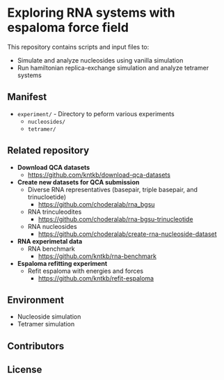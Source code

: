 # Exploring RNA systems with espaloma force field
This repository contains scripts and input files to:
 - Simulate and analyze nucleosides using vanilla simulation
 - Run hamiltonian replica-exchange simulation and analyze tetramer systems

## Manifest
- `experiment/` -  Directory to peform various experiments
    - `nucleosides/`
    - `tetramer/`

## Related repository
- **Download QCA datasets**
    - https://github.com/kntkb/download-qca-datasets
- **Create new datasets for QCA submission**
    - Diverse RNA representatives (basepair, triple basepair, and trinucloetide)
        - https://github.com/choderalab/rna_bgsu
    - RNA trinculeodites
        - https://github.com/choderalab/rna-bgsu-trinucleotide
    - RNA nucleosides
        - https://github.com/choderalab/create-rna-nucleoside-dataset
- **RNA experimetal data**
    - RNA benchmark
        - https://github.com/kntkb/rna-benchmark
- **Espaloma refitting experiment**
    - Refit espaloma with energies and forces
        - https://github.com/kntkb/refit-espaloma


## Environment
- Nucleoside simulation
- Tetramer simulation


## Contributors


## License

